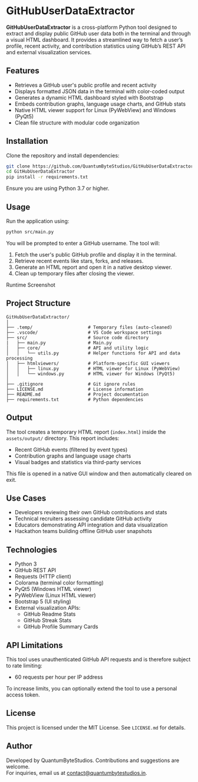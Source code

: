 # GitHubUserDataExtractor

**GitHubUserDataExtractor** is a cross-platform Python tool designed to extract and display public GitHub user data both in the terminal and through a visual HTML dashboard. It provides a streamlined way to fetch a user’s profile, recent activity, and contribution statistics using GitHub’s REST API and external visualization services.

## Features

- Retrieves a GitHub user's public profile and recent activity
- Displays formatted JSON data in the terminal with color-coded output
- Generates a dynamic HTML dashboard styled with Bootstrap
- Embeds contribution graphs, language usage charts, and GitHub stats
- Native HTML viewer support for Linux (PyWebView) and Windows (PyQt5)
- Clean file structure with modular code organization

## Installation

Clone the repository and install dependencies:

```bash
git clone https://github.com/QuantumByteStudios/GitHubUserDataExtractor.git
cd GitHubUserDataExtractor
pip install -r requirements.txt
```

Ensure you are using Python 3.7 or higher.

## Usage

Run the application using:

```bash
python src/main.py
```

You will be prompted to enter a GitHub username. The tool will:

1. Fetch the user's public GitHub profile and display it in the terminal.
2. Retrieve recent events like stars, forks, and releases.
3. Generate an HTML report and open it in a native desktop viewer.
4. Clean up temporary files after closing the viewer.

Runtime Screenshot

## Project Structure

```
GitHubUserDataExtractor/
│
├── .temp/                     # Temporary files (auto-cleaned)
├── .vscode/                   # VS Code workspace settings
├── src/                       # Source code directory
|   ├── main.py                # Main.py
│   ├── core/                  # API and utility logic
│   │   └── utils.py           # Helper functions for API and data processing
│   ├── htmlviewers/           # Platform-specific GUI viewers
│   │   ├── linux.py           # HTML viewer for Linux (PyWebView)
│   │   └── windows.py         # HTML viewer for Windows (PyQt5)
│
├── .gitignore                 # Git ignore rules
├── LICENSE.md                 # License information
├── README.md                  # Project documentation
├── requirements.txt           # Python dependencies
```

## Output

The tool creates a temporary HTML report (`index.html`) inside the `assets/output/` directory. This report includes:

- Recent GitHub events (filtered by event types)
- Contribution graphs and language usage charts
- Visual badges and statistics via third-party services

This file is opened in a native GUI window and then automatically cleared on exit.

## Use Cases

- Developers reviewing their own GitHub contributions and stats
- Technical recruiters assessing candidate GitHub activity
- Educators demonstrating API integration and data visualization
- Hackathon teams building offline GitHub user snapshots

## Technologies

- Python 3
- GitHub REST API
- Requests (HTTP client)
- Colorama (terminal color formatting)
- PyQt5 (Windows HTML viewer)
- PyWebView (Linux HTML viewer)
- Bootstrap 5 (UI styling)
- External visualization APIs:
  - GitHub Readme Stats
  - GitHub Streak Stats
  - GitHub Profile Summary Cards

## API Limitations

This tool uses unauthenticated GitHub API requests and is therefore subject to rate limiting:

- 60 requests per hour per IP address

To increase limits, you can optionally extend the tool to use a personal access token.

## License

This project is licensed under the MIT License. See `LICENSE.md` for details.

## Author

Developed by QuantumByteStudios. Contributions and suggestions are welcome.  
For inquiries, email us at [contact@quantumbytestudios.in](mailto:contact@quantumbytestudios.in).

